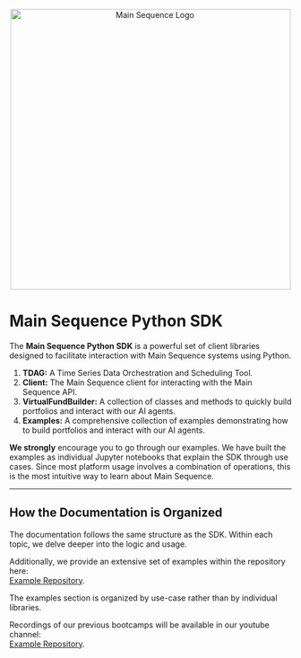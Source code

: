 <p align="center">
<img src="https://main-sequence.app/static/media/logos/MS_logo_long_black.png" alt="Main Sequence Logo" width="500"/>
</p>

# Main Sequence Python SDK



The **Main Sequence Python SDK** is a powerful set of client libraries designed to facilitate interaction with Main Sequence systems using Python. 

1. **TDAG:** A Time Series Data Orchestration and Scheduling Tool.
2. **Client:** The Main Sequence client for interacting with the Main Sequence API.
3. **VirtualFundBuilder:** A collection of classes and methods to quickly build portfolios and interact with our AI agents.
4. **Examples:** A comprehensive collection of examples demonstrating how to build portfolios and interact with our AI agents.

**We strongly** encourage you to go through our examples. 
We have built the examples as individual Jupyter notebooks that explain the SDK through use cases. 
Since most platform usage involves a combination of operations, this is the most intuitive way to learn about Main Sequence.



---

## How the Documentation is Organized

The documentation follows the same structure as the SDK. Within each topic, we delve deeper into the logic and usage.

Additionally, we provide an extensive set of examples within the repository here:  
[Example Repository](https://github.com/mainsequence-sdk/mainsequence-sdk/tree/main/mainsequence).

The examples section is organized by use-case rather than by individual libraries.

Recordings of our previous bootcamps will be available in our youtube channel:  
[Example Repository](https://www.youtube.com/channel/UCHevDrKbbsoWuV4OjTHOrpA).

